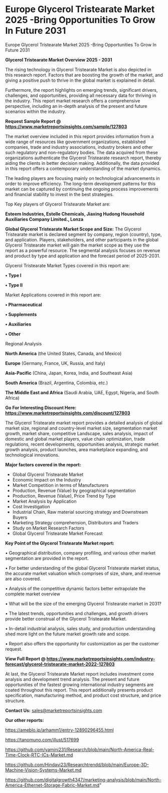 # Europe Glycerol Tristearate Market 2025 -Bring Opportunities To Grow In Future 2031
Europe Glycerol Tristearate Market 2025 -Bring Opportunities To Grow In Future 2031

<Strong> Glycerol Tristearate Market Overview 2025 - 2031</strong>

The rising technology in Glycerol Tristearate Market is also depicted in this research report. Factors that are boosting the growth of the market, and giving a positive push to thrive in the global market is explained in detail.

Furthermore, the report highlights on emerging trends, significant drivers, challenges, and opportunities, providing all necessary data for thriving in the industry. This report market research offers a comprehensive perspective, including an in-depth analysis of the present and future scenarios within the industry.

<strong>Request Sample Report @ <a href=https://www.marketreportsinsights.com/sample/127803>https://www.marketreportsinsights.com/sample/127803</a></strong>

The market overview included in this report provides information from a wide range of resources like government organizations, established companies, trade and industry associations, industry brokers and other such regulatory and non-regulatory bodies. The data acquired from these organizations authenticate the Glycerol Tristearate research report, thereby aiding the clients in better decision making. Additionally, the data provided in this report offers a contemporary understanding of the market dynamics.

The leading players are focusing mainly on technological advancements in order to improve efficiency. The long-term development patterns for this market can be captured by continuing the ongoing process improvements and financial stability to invest in the best strategies.

Top Key players of Glycerol Tristearate Market are:

<strong>Esteem Industries, Estelle Chemicals, Jiaxing Hudong Household Auxiliaries Company Limited., Lonza</strong>

<strong><b>Global Glycerol Tristearate Market Scope and Size:</b></strong>
The Glycerol Tristearate market is declared segment by company, region (country), type, and application. Players, stakeholders, and other participants in the global Glycerol Tristearate market will gain the market scope as they use the report as a powerful resource. The segmental analysis focuses on revenue and product by type and application and the forecast period of 2025-2031.

Glycerol Tristearate Market Types covered in this report are:

<strong>• Type I

• Type II</strong>

Market Applications covered in this report are:

<strong>• Pharmaceutical

• Supplements

• Auxiliaries

• Other</strong> 

Regional Analysis

<strong>North America</strong> (the United States, Canada, and Mexico)

<strong>Europe</strong> (Germany, France, UK, Russia, and Italy)

<strong>Asia-Pacific</strong> (China, Japan, Korea, India, and Southeast Asia)

<strong>South America</strong> (Brazil, Argentina, Colombia, etc.)

<strong>The Middle East and Africa</strong> (Saudi Arabia, UAE, Egypt, Nigeria, and South Africa)

<strong>Go For Interesting Discount Here: <a href=https://www.marketreportsinsights.com/discount/127803>https://www.marketreportsinsights.com/discount/127803</a></strong>

The Glycerol Tristearate market report provides a detailed analysis of global market size, regional and country-level market size, segmentation market growth, market share, competitive Landscape, sales analysis, impact of domestic and global market players, value chain optimization, trade regulations, recent developments, opportunities analysis, strategic market growth analysis, product launches, area marketplace expanding, and technological innovations.

<strong><b>Major factors covered in the report:</b></strong>
<ul>
  <li>Global Glycerol Tristearate Market </li>
  <li>Economic Impact on the Industry</li>
  <li>Market Competition in terms of Manufacturers</li>
  <li>Production, Revenue (Value) by geographical segmentation</li>
  <li>Production, Revenue (Value), Price Trend by Type</li>
  <li>Market Analysis by Application</li>
  <li>Cost Investigation</li>
  <li>Industrial Chain, Raw material sourcing strategy and Downstream Buyers</li>
  <li>Marketing Strategy comprehension, Distributors and Traders</li>
  <li>Study on Market Research Factors</li>
  <li>Global Glycerol Tristearate Market Forecast</li>
</ul>

<strong><b>Key Point of the Glycerol Tristearate Market report:</b></strong>

• Geographical distribution, company profiling, and various other market segmentation are provided in the report.

• For better understanding of the global Glycerol Tristearate market status, the accurate market valuation which comprises of size, share, and revenue are also covered.

• Analysis of the competitive dynamic factors better extrapolate the complete market overview

• What will be the size of the emerging Glycerol Tristearate market in 2031?

• The latest trends, opportunities and challenges, and growth drivers provide better construal of the Glycerol Tristearate Market.

• In-detail industrial analysis, sales study, and production understanding shed more light on the future market growth rate and scope.

• Report also offers the opportunity for customization as per the customer request.

<strong><b>View Full Report @ <a href=https://www.marketreportsinsights.com/industry-forecast/glycerol-tristearate-market-2022-127803>https://www.marketreportsinsights.com/industry-forecast/glycerol-tristearate-market-2022-127803</a></b></strong>


At last, the Glycerol Tristearate Market report includes investment come analysis and development trend analysis. The present and future opportunities of the fastest growing international industry segments are coated throughout this report. This report additionally presents product specification, manufacturing method, and product cost structure, and price structure.

<strong>Contact Us:</strong>
sales@marketreportsinsights.com

<strong>Our other reports:</strong>

<a href=https://ameblo.jp/arhamm1/entry-12890296455.html>https://ameblo.jp/arhamm1/entry-12890296455.html</a>

<a href=https://tanomuno.com/illust/517699>https://tanomuno.com/illust/517699</a>

<a href=https://github.com/yamini231/Research/blob/main/North-America-Real-Time-Clock-RTC-ICs-Market.md>https://github.com/yamini231/Research/blob/main/North-America-Real-Time-Clock-RTC-ICs-Market.md</a>

<a href=https://github.com/Hindavi23/Researchtrendd/blob/main/Europe-3D-Machine-Vision-Systems-Market.md>https://github.com/Hindavi23/Researchtrendd/blob/main/Europe-3D-Machine-Vision-Systems-Market.md</a>

<a href=https://github.com/digitalgrowth4347/marketing-analysis/blob/main/North-America-Ethernet-Storage-Fabric-Market.md>https://github.com/digitalgrowth4347/marketing-analysis/blob/main/North-America-Ethernet-Storage-Fabric-Market.md</a>"
